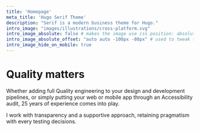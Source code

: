 ```yaml
---
title: 'Homepage'
meta_title: 'Hugo Serif Theme'
description: "Serif is a modern business theme for Hugo."
intro_image: "images/illustrations/cross-platform.svg"
intro_image_absolute: false # makes the image use css position: absolute; so it looks "offset". It's a visual effect that might not always look good depending on the image you use.
intro_image_absolute_offset: "auto auto -100px -80px" # used to tweak the positioning of the absolute image if enabled above
intro_image_hide_on_mobile: true
---
```


# Quality matters

Whether adding full Quality engineering to your design and development pipelines, or simply putting your web or mobile app through an Accessibility audit, 25 years of experience comes into play. 

I work with transparency and a supportive approach, retaining pragmatism with every testing decisions.
